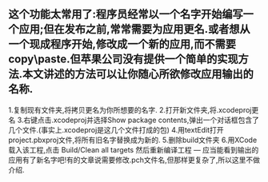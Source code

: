 这个功能太常用了:程序员经常以一个名字开始编写一个应用;但在发布之前,常常需要为应用更名.或者想从一个现成程序开始,修改成一个新的应用,而不需要copy\paste.但苹果公司没有提供一个简单的实现方法.本文讲述的方法可以让你随心所欲修改应用输出的名称.
------

1.复制现有文件夹,将拷贝更名为你所想要的名字.
2.打开新文件夹,将.xcodeproj更名
3.右键点击.xcodeproj并选择Show package contents,弹出一个对话框包含了几个文件.(事实上.xcodeproj是这几个文件打成的包)
4.用textEdit打开 project.pbxproj文件,将所有旧名字替换成为新的.
5.删除build文件夹
6.用XCode载入该工程,点击 Build/Clean all targets
然后重新编译工程 — 应当能看到输出的应用有了新名字吧!有的文章说需要修改.pch文件名,但那样更复杂了,所以这里不做介绍. 
